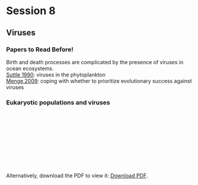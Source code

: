 # Session 8
## Viruses

<div class="panel panel-primary">
  <div class="panel-heading">
    <h3 class="panel-title">Papers to Read Before!</h3>
  </div>
  <div class="panel-body">
      Birth and death processes are complicated by the presence of viruses in ocean ecosystems.<br>
      <a href="https://2021-phyto-phys.readthedocs.io/en/latest/_static/suttle1990.pdf">Suttle 1990</a>: viruses in the phytoplankton<br>
      <a href="https://2021-phyto-phys.readthedocs.io/en/latest/_static/menge2009.pdf">Menge 2009</a>: coping with whether to prioritize evolutionary success against viruses
  </div>
</div>

### Eukaryotic populations and viruses

<object data="https://2021-phyto-phys.readthedocs.io/en/latest/_static/thomas2011.pdf" type="application/pdf" width="700px" height="700px">
    <embed src="https://2021-phyto-phys.readthedocs.io/en/latest/_static/thomas2011.pdf">
        <p>Alternatively, download the PDF to view it: <a href="https://2021-phyto-phys.readthedocs.io/en/latest/_static/thomas2011.pdf">Download PDF</a>.</p>
    </embed>
</object>
